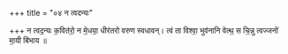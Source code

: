 +++
title = "०४ न त्वदन्यः"

+++
न त्वद॒न्यः क॒वित॑रो॒ न मे॒धया॒ धीर॑तरो वरुण स्वधावन्। त्वं ता विश्वा॒ भुव॑नानि वेत्थ॒ स चि॒न्नु त्वज्जनो॑ मा॒यी बि॑भाय ॥